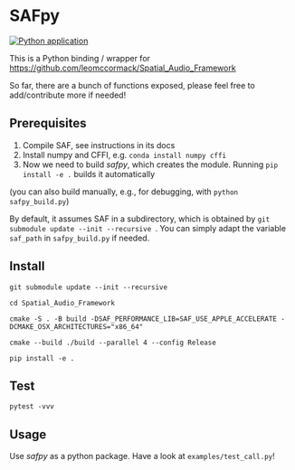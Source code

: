 # SAFpy

[![Python application](https://github.com/chris-hld/SAFpy/actions/workflows/python-safpy.yml/badge.svg)](https://github.com/chris-hld/SAFpy/actions/workflows/python-safpy.yml)

This is a Python binding / wrapper for
https://github.com/leomccormack/Spatial_Audio_Framework

So far, there are a bunch of functions exposed, please feel free to 
add/contribute more if needed!


Prerequisites
---
1. Compile SAF, see instructions in its docs
2. Install numpy and CFFI, e.g. `conda install numpy cffi`
3. Now we need to build *safpy*, which creates the module. 
Running `pip install -e .` builds it automatically

(you can also build manually, e.g., for debugging, with 
`python safpy_build.py`)

By default, it assumes SAF in a subdirectory, which is obtained by `git submodule update --init --recursive `. You can simply adapt
the variable `saf_path` in `safpy_build.py` if needed.

Install
---
`git submodule update --init --recursive`

`cd Spatial_Audio_Framework`

`cmake -S . -B build -DSAF_PERFORMANCE_LIB=SAF_USE_APPLE_ACCELERATE -DCMAKE_OSX_ARCHITECTURES="x86_64"`

`cmake --build ./build --parallel 4 --config Release`

`pip install -e . `

Test
---
`pytest -vvv`

Usage
---
Use *safpy* as a python package.
Have a look at `examples/test_call.py`!
